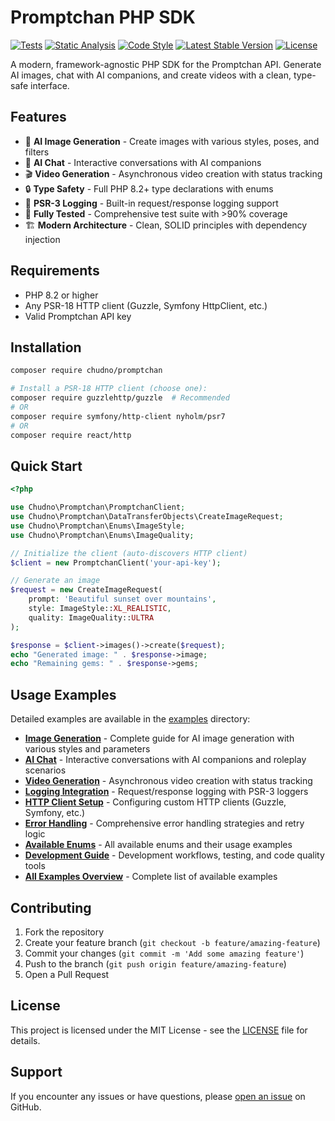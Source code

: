 # Promptchan PHP SDK

[![Tests](https://github.com/chudno/promptchan/workflows/Tests/badge.svg)](https://github.com/chudno/promptchan/actions)
[![Static Analysis](https://github.com/chudno/promptchan/workflows/Static%20Analysis/badge.svg)](https://github.com/chudno/promptchan/actions)
[![Code Style](https://github.com/chudno/promptchan/workflows/Code%20Style/badge.svg)](https://github.com/chudno/promptchan/actions)
[![Latest Stable Version](https://poser.pugx.org/chudno/promptchan/v/stable)](https://packagist.org/packages/chudno/promptchan)
[![License](https://poser.pugx.org/chudno/promptchan/license)](https://packagist.org/packages/chudno/promptchan)

A modern, framework-agnostic PHP SDK for the Promptchan API. Generate AI images, chat with AI companions, and create videos with a clean, type-safe interface.

## Features

- 🎨 **AI Image Generation** - Create images with various styles, poses, and filters
- 💬 **AI Chat** - Interactive conversations with AI companions
- 🎬 **Video Generation** - Asynchronous video creation with status tracking
- 🔒 **Type Safety** - Full PHP 8.2+ type declarations with enums
- 📝 **PSR-3 Logging** - Built-in request/response logging support
- 🧪 **Fully Tested** - Comprehensive test suite with >90% coverage
- 🏗️ **Modern Architecture** - Clean, SOLID principles with dependency injection

## Requirements

- PHP 8.2 or higher
- Any PSR-18 HTTP client (Guzzle, Symfony HttpClient, etc.)
- Valid Promptchan API key

## Installation

```bash
composer require chudno/promptchan

# Install a PSR-18 HTTP client (choose one):
composer require guzzlehttp/guzzle  # Recommended
# OR
composer require symfony/http-client nyholm/psr7
# OR  
composer require react/http
```

## Quick Start

```php
<?php

use Chudno\Promptchan\PromptchanClient;
use Chudno\Promptchan\DataTransferObjects\CreateImageRequest;
use Chudno\Promptchan\Enums\ImageStyle;
use Chudno\Promptchan\Enums\ImageQuality;

// Initialize the client (auto-discovers HTTP client)
$client = new PromptchanClient('your-api-key');

// Generate an image
$request = new CreateImageRequest(
    prompt: 'Beautiful sunset over mountains',
    style: ImageStyle::XL_REALISTIC,
    quality: ImageQuality::ULTRA
);

$response = $client->images()->create($request);
echo "Generated image: " . $response->image;
echo "Remaining gems: " . $response->gems;
```

## Usage Examples

Detailed examples are available in the [examples](examples/) directory:

- **[Image Generation](examples/image_generation.md)** - Complete guide for AI image generation with various styles and parameters
- **[AI Chat](examples/chat_interaction.md)** - Interactive conversations with AI companions and roleplay scenarios
- **[Video Generation](examples/video_generation.md)** - Asynchronous video creation with status tracking
- **[Logging Integration](examples/logging_integration.md)** - Request/response logging with PSR-3 loggers
- **[HTTP Client Setup](examples/http_client_setup.md)** - Configuring custom HTTP clients (Guzzle, Symfony, etc.)
- **[Error Handling](examples/error_handling.md)** - Comprehensive error handling strategies and retry logic
- **[Available Enums](examples/available_enums.md)** - All available enums and their usage examples
- **[Development Guide](examples/development.md)** - Development workflows, testing, and code quality tools
- **[All Examples Overview](examples/README.md)** - Complete list of available examples

## Contributing

1. Fork the repository
2. Create your feature branch (`git checkout -b feature/amazing-feature`)
3. Commit your changes (`git commit -m 'Add some amazing feature'`)
4. Push to the branch (`git push origin feature/amazing-feature`)
5. Open a Pull Request

## License

This project is licensed under the MIT License - see the [LICENSE](LICENSE) file for details.

## Support

If you encounter any issues or have questions, please [open an issue](https://github.com/chudno/promptchan/issues) on GitHub.